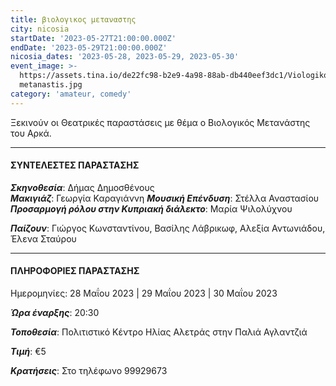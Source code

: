 ```yaml
---
title: βιολογικος μεταναστης
city: nicosia
startDate: '2023-05-27T21:00:00.000Z'
endDate: '2023-05-29T21:00:00.000Z'
nicosia_dates: '2023-05-28, 2023-05-29, 2023-05-30'
event_image: >-
  https://assets.tina.io/de22fc98-b2e9-4a98-88ab-db440eef3dc1/Viologikos
  metanastis.jpg
category: 'amateur, comedy'
---
```


Ξεκινούν οι Θεατρικές παραστάσεις με θέμα ο Βιολογικός Μετανάστης του Αρκά.

***

#### ΣΥΝΤΕΛΕΣΤΕΣ ΠΑΡΑΣΤΑΣΗΣ

***Σκηνοθεσία***: Δήμας Δημοσθένους \
***Μακιγιάζ***: Γεωργία Καραγιάννη
***Μουσική Επένδυση***: Στέλλα Αναστασίου
***Προσαρμογή ρόλου στην Κυπριακή διάλεκτο***: Μαρία Ψιλολύχνου

***Παίζουν***: Γιώργος Κωνσταντίνου, Βασίλης Λάβρικωφ, Αλεξία Αντωνιάδου, Έλενα Σταύρου

***

#### ΠΛΗΡΟΦΟΡΙΕΣ ΠΑΡΑΣΤΑΣΗΣ

Ημερομηνίες: 28 Μαΐου 2023 | 29 Μαΐου 2023 | 30 Μαΐου 2023

***Ώρα έναρξης***: 20:30

***Τοποθεσία***: Πολιτιστικό Κέντρο Ηλίας Αλετράς στην Παλιά Αγλαντζιά

***Τιμή***: €5

***Κρατήσεις***: Στο τηλέφωνο 99929673
